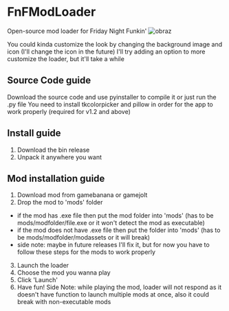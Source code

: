# FnFModLoader
Open-source mod loader for Friday Night Funkin'
![obraz](https://github.com/NevrenDev/FnFModLoader/assets/161096009/b02a5a8b-25db-4469-b67a-2140eb066d0e)

You could kinda customize the look by changing the background image and icon (I'll change the icon in the future)
I'll try adding an option to more customize the loader, but it'll take a while

## Source Code guide
Download the source code and use pyinstaller to compile it or just run the .py file
You need to install tkcolorpicker and pillow in order for the app to work properly (required for v1.2 and above)


## Install guide
1. Download the bin release
2. Unpack it anywhere you want


## Mod installation guide
1. Download mod from gamebanana or gamejolt
2. Drop the mod to 'mods' folder
- if the mod has .exe file then put the mod folder into 'mods' (has to be mods/modfolder/file.exe or it won't detect the mod as executable)
- if the mod does not have .exe file then put the folder into 'mods' (has to be mods/modfolder/modassets or it will break)
- side note: maybe in future releases I'll fix it, but for now you have to follow these steps for the mods to work properly
3. Launch the loader
4. Choose the mod you wanna play
5. Click 'Launch'
6. Have fun!
Side Note: while playing the mod, loader will not respond as it doesn't have function to launch multiple mods at once, also it could break with non-executable mods
